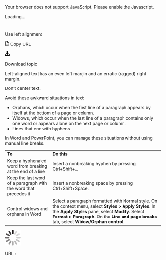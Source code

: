 ﻿Your browser does not support JavaScript. Please enable the Javascript.

Loading...

# 

Use left alignment

![Copy URL](use-left-alignment_files/Copy.png)
Copy URL

![Download](use-left-alignment_files/Download.png)

Download topic

Left-aligned text has an even left margin and an erratic (ragged) right margin. 

Don’t center text. 

Avoid these awkward situations in text:

  - Orphans, which occur when the first line of a paragraph appears by itself at the bottom of a page or column.
  - Widows, which occur when the last line of a paragraph contains only one word or appears alone on the next page or column.
  - Lines that end with hyphens

In Word and PowerPoint, you can manage these situations without using manual line breaks.

<table>
<tbody>
<tr class="odd">
<td><b>To</b></td>
<td><b>Do this</b></td>
</tr>
<tr class="even">
<td><div>
Keep a hyphenated word from breaking at the end of a line 
</div></td>
<td><div>
Insert a nonbreaking hyphen by pressing Ctrl+Shift+_. 
</div></td>
</tr>
<tr class="odd">
<td><div>
<div>
Keep the last word of a paragraph with the word that precedes it
</div>
</div></td>
<td><div>
<div>
Insert a nonbreaking space by pressing Ctrl+Shift+Space.
</div>
</div></td>
</tr>
<tr class="even">
<td><div>
<div>
Control widows and orphans in Word 
</div>
</div></td>
<td><div>
<div>
Select a paragraph formatted with Normal style. On the context menu, select <b>Styles &gt; Apply Styles</b>. In the <b>Apply Styles</b> pane, select <b>Modify</b>. Select <b>Format &gt; Paragraph</b>. On the <b>Line and page breaks</b> <strong></strong> tab, select <b>Widow/Orphan control</b>.
</div>
</div></td>
</tr>
</tbody>
</table>

![In progress](use-left-alignment_files/activity-large.gif)

URL :
